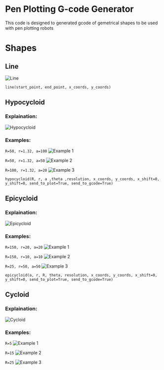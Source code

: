 # Pen Plotting G-code Generator

This code is designed to generated gcode of gemetrical shapes to be used with pen plotting robots

# Shapes

## Line

![Line](Images/line.png)

`line(start_point, end_point, x_coords, y_coords)`

## Hypocycloid

### Explaination:
![Hypocycloid](Images/hypocycloid.png)

### Examples:
`R=50, r=1.32, a=100`
![Example 1](Images/hypocycloid_ex1.png)

`R=50, r=1.32, a=50`
![Example 2](Images/hypocycloid_ex2.png)

`R=100, r=1.32, a=20`
![Example 3](Images/hypocycloid_ex3.png)


`hypocycloid(R, r, a ,theta ,resolution, x_coords, y_coords, x_shift=0, y_shift=0, send_to_plot=True, send_to_gcode=True)`


## Epicycloid

### Explaination:
![Epicycloid](Images/epicycloid.png)

### Examples:
`R=150, r=20, a=20`
![Example 1](Images/epicycloid_ex1.png)

`R=150, r=10, a=10`
![Example 2](Images/epicycloid_ex2.png)

`R=25, r=50, a=50`
![Example 3](Images/epicycloid_ex3.png)

`epicycloid(a, r, R, theta, resolution, x_coords, y_coords, x_shift=0, y_shift=0, send_to_plot=True, send_to_gcode=True)`

## Cycloid

### Explaination:
![Cycloid](Images/cycloid.png)

### Examples:
`R=5`
![Example 1](Images/cycloid_ex1.png)

`R=15`
![Example 2](Images/cycloid_ex2.png)

`R=25`
![Example 3](Images/cycloid_ex3.png)